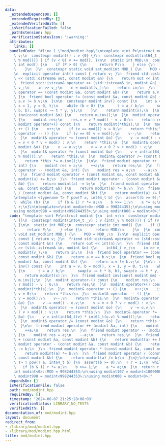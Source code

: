 ```yaml
---
data:
  _extendedDependsOn: []
  _extendedRequiredBy: []
  _extendedVerifiedWith: []
  _isVerificationFailed: false
  _pathExtension: hpp
  _verificationStatusIcon: ':warning:'
  attributes:
    links: []
  bundledCode: "#line 1 \"mod/modint.hpp\"\ntemplate <int P>\nstruct modint {\n  int\
    \ v;\n  constexpr modint() : v {0} {}\n  constexpr modint(int64_t _v) : v {int(_v\
    \ % mod())} { if (v < 0) v += mod(); }\n\n  static int MOD;\n  constexpr static\
    \ int mod() {\n    if (P > 0) {\n      return P;\n    } else {\n      return MOD;\n\
    \    }\n  }\n  constexpr static void set_mod(int MOD_) {\n    MOD = MOD_;\n  }\n\
    \n  explicit operator int() const { return v; }\n  friend std::ostream& operator\
    \ << (std::ostream& out, const modint &n) {\n    return out << int(n);\n  }\n\
    \  friend std::istream& operator >> (std::istream& in, modint &n) {\n    int64_t\
    \ v_;\n    in >> v_;\n    n = modint(v_);\n    return in;\n  }\n  friend bool\
    \ operator == (const modint &a, const modint &b) {\n    return a.v == b.v;\n \
    \ }\n  friend bool operator != (const modint &a, const modint &b) {\n    return\
    \ a.v != b.v;\n  }\n\n  constexpr modint inv() const {\n    int a = v, b = mod(),\
    \ x = 1, y = 0, t;\n    while (b > 0) {\n      t = a / b;\n      swap(a -= t *\
    \ b, b), swap(x -= t * y, y);\n    }\n    return modint(x);\n  }\n  friend modint\
    \ inv(const modint &m) {\n    return m.inv();\n  }\n  modint operator-() const\
    \ {\n    modint res;\n    res.v = v ? mod() - v : 0;\n    return res;\n  }\n \
    \ modint operator+() const {\n    return modint(*this);\n  }\n  modint& operator\
    \ ++ () {\n    v++;\n    if (v == mod()) v = 0;\n    return *this;\n  }\n  modint&\
    \ operator -- () {\n    if (v == 0) v = mod();\n    v--;\n    return *this;\n\
    \  }\n  modint& operator += (const modint &o) {\n    v -= mod() - o.v;\n    v\
    \ = v < 0 ? v + mod() : v;\n    return *this;\n  }\n  modint& operator -= (const\
    \ modint &o) {\n    v -= o.v;\n    v = v < 0 ? v + mod() : v;\n    return *this;\n\
    \  }\n  modint& operator *= (const modint &o) {\n    v = int(int64_t(v) * int64_t(o.v)\
    \ % mod());\n    return *this;\n  }\n  modint& operator /= (const modint &o) {\n\
    \    return *this *= o.inv();\n  }\n\n  friend modint operator ++ (modint &a,\
    \ int) {\n    modint res = a;\n    ++a;\n    return res;\n  }\n  friend modint\
    \ operator -- (modint &a, int) {\n    modint res = a;\n    --a;\n    return res;\n\
    \  }\n  friend modint operator + (const modint &a, const modint &b) {\n    return\
    \ modint(a) += b;\n  }\n  friend modint operator - (const modint &a, const modint\
    \ &b) {\n    return modint(a) -= b;\n  }\n  friend modint operator * (const modint\
    \ &a, const modint &b) {\n    return modint(a) *= b;\n  }\n  friend modint operator\
    \ / (const modint &a, const modint &b) {\n    return modint(a) /= b;\n  }\n};\n\
    \ntemplate <typename T> T pow(T a, int64_t b) {\n  assert(b >= 0);\n  T r = 1;\n\
    \  while (b) {\n    if (b & 1) r *= a;\n    b >>= 1;\n    a *= a;\n  }\n  return\
    \ r;\n}\n\ntemplate<>\nint modint<0>::MOD = 998244353;\n\nusing modint107 = modint<1000000007>;\n\
    using modint998 = modint<998244353>;\nusing modint000 = modint<0>;\n"
  code: "template <int P>\nstruct modint {\n  int v;\n  constexpr modint() : v {0}\
    \ {}\n  constexpr modint(int64_t _v) : v {int(_v % mod())} { if (v < 0) v += mod();\
    \ }\n\n  static int MOD;\n  constexpr static int mod() {\n    if (P > 0) {\n \
    \     return P;\n    } else {\n      return MOD;\n    }\n  }\n  constexpr static\
    \ void set_mod(int MOD_) {\n    MOD = MOD_;\n  }\n\n  explicit operator int()\
    \ const { return v; }\n  friend std::ostream& operator << (std::ostream& out,\
    \ const modint &n) {\n    return out << int(n);\n  }\n  friend std::istream& operator\
    \ >> (std::istream& in, modint &n) {\n    int64_t v_;\n    in >> v_;\n    n =\
    \ modint(v_);\n    return in;\n  }\n  friend bool operator == (const modint &a,\
    \ const modint &b) {\n    return a.v == b.v;\n  }\n  friend bool operator != (const\
    \ modint &a, const modint &b) {\n    return a.v != b.v;\n  }\n\n  constexpr modint\
    \ inv() const {\n    int a = v, b = mod(), x = 1, y = 0, t;\n    while (b > 0)\
    \ {\n      t = a / b;\n      swap(a -= t * b, b), swap(x -= t * y, y);\n    }\n\
    \    return modint(x);\n  }\n  friend modint inv(const modint &m) {\n    return\
    \ m.inv();\n  }\n  modint operator-() const {\n    modint res;\n    res.v = v\
    \ ? mod() - v : 0;\n    return res;\n  }\n  modint operator+() const {\n    return\
    \ modint(*this);\n  }\n  modint& operator ++ () {\n    v++;\n    if (v == mod())\
    \ v = 0;\n    return *this;\n  }\n  modint& operator -- () {\n    if (v == 0)\
    \ v = mod();\n    v--;\n    return *this;\n  }\n  modint& operator += (const modint\
    \ &o) {\n    v -= mod() - o.v;\n    v = v < 0 ? v + mod() : v;\n    return *this;\n\
    \  }\n  modint& operator -= (const modint &o) {\n    v -= o.v;\n    v = v < 0\
    \ ? v + mod() : v;\n    return *this;\n  }\n  modint& operator *= (const modint\
    \ &o) {\n    v = int(int64_t(v) * int64_t(o.v) % mod());\n    return *this;\n\
    \  }\n  modint& operator /= (const modint &o) {\n    return *this *= o.inv();\n\
    \  }\n\n  friend modint operator ++ (modint &a, int) {\n    modint res = a;\n\
    \    ++a;\n    return res;\n  }\n  friend modint operator -- (modint &a, int)\
    \ {\n    modint res = a;\n    --a;\n    return res;\n  }\n  friend modint operator\
    \ + (const modint &a, const modint &b) {\n    return modint(a) += b;\n  }\n  friend\
    \ modint operator - (const modint &a, const modint &b) {\n    return modint(a)\
    \ -= b;\n  }\n  friend modint operator * (const modint &a, const modint &b) {\n\
    \    return modint(a) *= b;\n  }\n  friend modint operator / (const modint &a,\
    \ const modint &b) {\n    return modint(a) /= b;\n  }\n};\n\ntemplate <typename\
    \ T> T pow(T a, int64_t b) {\n  assert(b >= 0);\n  T r = 1;\n  while (b) {\n \
    \   if (b & 1) r *= a;\n    b >>= 1;\n    a *= a;\n  }\n  return r;\n}\n\ntemplate<>\n\
    int modint<0>::MOD = 998244353;\n\nusing modint107 = modint<1000000007>;\nusing\
    \ modint998 = modint<998244353>;\nusing modint000 = modint<0>;"
  dependsOn: []
  isVerificationFile: false
  path: mod/modint.hpp
  requiredBy: []
  timestamp: '2024-06-07 21:25:28+08:00'
  verificationStatus: LIBRARY_NO_TESTS
  verifiedWith: []
documentation_of: mod/modint.hpp
layout: document
redirect_from:
- /library/mod/modint.hpp
- /library/mod/modint.hpp.html
title: mod/modint.hpp
---
```

